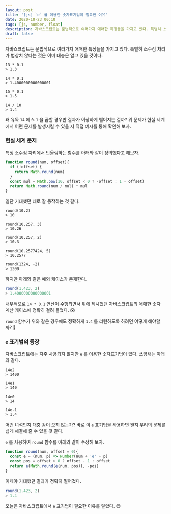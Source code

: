```yaml
---
layout: post
title: '[js] `e` 를 이용한 숫자표기법이 필요한 이유'
date: 2020-10-23 00:10
tags: [js, number, float]
description: 자바스크립트는 문법적으로 여러가지 애매한 특징들을 가지고 있다. 특별히 소수점 처리가 범상치 않다는 것은 이미 대충은 알고 있을 것이다. 왜 유독 14 에 0.1 을 곱할 경우만 결과가 이상하게 떨어지는 걸까? 위 문제가 현실 세계에서 어떤 문제를 발생시킬 수 있을 지 직접 예시를 통해 확인해 보자.
draft: false
---
```


자바스크립트는 문법적으로 여러가지 애매한 특징들을 가지고 있다. 특별히 소수점 처리가 범상치 않다는 것은 이미 대충은 알고 있을 것이다.

```html{4-5}
13 * 0.1
> 1.3

14 * 0.1
> 1.4000000000000001

15 * 0.1
> 1.5

14 / 10
> 1.4
```

왜 유독 `14` 에 `0.1` 을 곱할 경우만 결과가 이상하게 떨어지는 걸까? 위 문제가 현실 세계에서 어떤 문제를 발생시킬 수 있을 지 직접 예시를 통해 확인해 보자.


### 현실 세계 문제
특정 소수점 자리에서 반올림하는 함수를 아래와 같이 정의했다고 해보자.

```js
function round(num, offset){
  if (!offset) {
    return Math.round(num)
  }
  const mul = Math.pow(10, offset < 0 ? -offset : 1 - offset)
  return Math.round(num / mul) * mul
}
```

일단 기대했던 데로 잘 동작하는 것 같다.

```
round(10.2)
> 10

round(10.257, 3)
> 10.26

round(10.257, 2)
> 10.3

round(10.2577424, 5)
> 10.2577

round(1324, -2)
> 1300
```

하지만 아래와 같은 예외 케이스가 존재한다.  

```js
round(1.423, 2)
> 1.4000000000000001
```

내부적으로 `14 * 0.1` 연산이 수행되면서 위에 제시했던 자바스크립트의 애매한 숫자 계산 케이스에 정확히 걸려 들었다. 😱

`round` 함수가 위와 같은 경우에도 정확하게 `1.4` 를 리턴하도록 하려면 어떻게 해야할까? 🤔


### `e` 표기법의 등장

자바스크립트에는 자주 사용되지 않지만 `e` 를 이용한 숫자표기법이 있다. 쓰임새는 아래와 같다.

```
14e2
> 1400

14e1
> 140

14e0
> 14

14e-1
> 1.4
```

어떤 녀석인지 대충 감이 오지 않는가? 바로 이 `e` 표기법을 사용하면 왠지 우리의 문제를 쉽게 해결해 줄 수 있을 것 같다.

`e` 를 사용하여 `round` 함수를 아래와 같이 수정해 보자.

```js
function round(num, offset = 0){
  const e = (num, p) => Number(num + 'e' + p)
  const pos = offset > 0 ? offset - 1 : offset
  return e(Math.round(e(num, pos)), -pos)
}
```

이제야 기대했던 결과가 정확히 떨어졌다.

```js
round(1.423, 2)
> 1.4
```

오늘은 자바스크립트에서 `e` 표기법이 필요한 이유를 알았다. 😊
